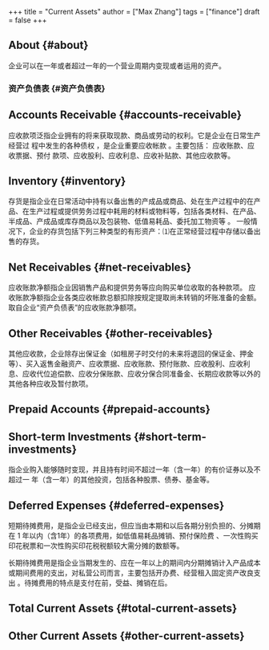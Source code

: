 +++
title = "Current Assets"
author = ["Max Zhang"]
tags = ["finance"]
draft = false
+++

## About {#about}

企业可以在一年或者超过一年的一个营业周期内变现或者运用的资产。


### 资产负债表 {#资产负债表}


## Accounts Receivable {#accounts-receivable}

应收款项泛指企业拥有的将来获取现款、商品或劳动的权利。它是企业在日常生产经营过
程中发生的各种债权 ，是企业重要应收帐款 。主要包括： 应收账款、应收票据、预付
款项、应收股利、应收利息、应收补贴款、其他应收款等。


## Inventory {#inventory}

存货是指企业在日常活动中持有以备出售的产成品或商品、处在生产过程中的在产品、在生产过程或提供劳务过程中耗用的材料或物料等，包括各类材料、在产品、半成品、产成品或库存商品以及包装物、低值易耗品、委托加工物资等 。 一般情况下，企业的存货包括下列三种类型的有形资产：⑴在正常经营过程中存储以备出售的存货。


## Net Receivables {#net-receivables}

应收账款净额指企业因销售产品和提供劳务等应向购买单位收取的各种款项。 应收账款净额指企业各类应收帐款总额扣除按规定提取尚未转销的坏账准备的金额。 取自企业“资产负债表”的应收账款净额项。


## Other Receivables {#other-receivables}

其他应收款，企业除存出保证金（如租房子时交付的未来将退回的保证金、押金等）、买入返售金融资产、应收票据、应收账款、预付账款、应收股利、应收利息、应收代位追偿款、应收分保账款、应收分保合同准备金、长期应收款等以外的其他各种应收及暂付款项。


## Prepaid Accounts {#prepaid-accounts}


## Short-term Investments {#short-term-investments}

指企业购入能够随时变现，并且持有时间不超过一年（含一年）的有价证券以及不超过一
年（含一年）的其他投资，包括各种股票、债券、基金等。


## Deferred Expenses {#deferred-expenses}

短期待摊费用，是指企业已经支出，但应当由本期和以后各期分别负担的、分摊期在 1 年以内（含1年）的各项费用，如低值易耗品摊销、预付保险费 、一次性购买印花税票和一次性购买印花税税额较大需分摊的数额等。

长期待摊费用是指企业当期发生的、应在一年以上的期间内分期摊销计入产品成本或期间费用的支出，对私营公司而言，主要包括开办费、经营租入固定资产改良支出 。待摊费用的特点是支付在前，受益、摊销在后。


## Total Current Assets {#total-current-assets}


## Other Current Assets {#other-current-assets}
